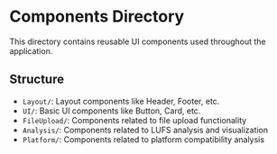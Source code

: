 # Components Directory

This directory contains reusable UI components used throughout the application.

## Structure

- `Layout/`: Layout components like Header, Footer, etc.
- `UI/`: Basic UI components like Button, Card, etc.
- `FileUpload/`: Components related to file upload functionality
- `Analysis/`: Components related to LUFS analysis and visualization
- `Platform/`: Components related to platform compatibility analysis